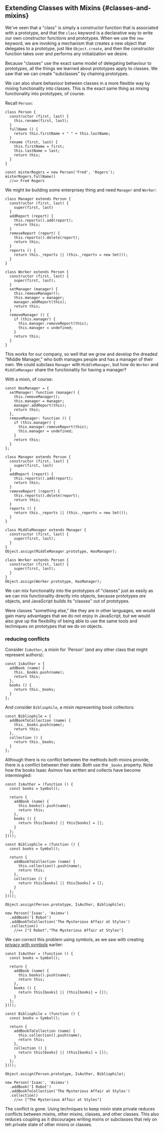 ## Extending Classes with Mixins {#classes-and-mixins}

We've seen that a "class" is simply a constructor function that is associated with a prototype, and that the `class` keyword is a declarative way to write our own constructor functions and prototypes. When we use the `new` keyword, we are invoking a mechanism that creates a new object that delegates to a prototype, just like `Object.create`, and then the constructor function takes over and performs any initialization we desire.

Because "classes" use the exact same model of delegating behaviour to prototypes, all the things we learned about prototypes apply to classes. We saw that we can create "subclasses" by chaining prototypes.

We can also share behaviour between classes in a more flexible way by mixing functionality into classes. This is the exact same thing as mixing functionality into prototypes, of course.

Recall `Person`:

    class Person {
      constructor (first, last) {
        this.rename(first, last);
      }
      fullName () {
        return this.firstName + " " + this.lastName;
      }
      rename (first, last) {
        this.firstName = first;
        this.lastName = last;
        return this;
      }
    }

    const misterRogers = new Person('Fred', 'Rogers');
    misterRogers.fullName()
      //=> Fred Rogers

We might be building some enterprisey thing and need `Manager` and `Worker`:

    class Manager extends Person {
      constructor (first, last) {
        super(first, last)
      }
      addReport (report) {
        this.reports().add(report);
        return this;
      }
      removeReport (report) {
        this.reports().delete(report);
        return this;
      }
      reports () {
        return this._reports || (this._reports = new Set());
      }
    }

    class Worker extends Person {
      constructor (first, last) {
        super(first, last);
      }
      setManager (manager) {
        this.removeManager();
        this.manager = manager;
        manager.addReport(this);
        return this;
      }
      removeManager () {
        if (this.manager) {
          this.manager.removeReport(this);
          this.manager = undefined;
        }
        return this;
      }
    }

This works for our company, so well that we grow and develop the dreaded "Middle Manager," who both manages people and has a manager of their own. We could subclass `Manager` with `MiddleManager`, but how do `Worker` and `MiddleManager` share the functionality for having a manager?

With a mixin, of course:

    const HasManager = {
      setManager: function (manager) {
        this.removeManager();
        this.manager = manager;
        manager.addReport(this);
        return this;
      },
      removeManager: function () {
        if (this.manager) {
          this.manager.removeReport(this);
          this.manager = undefined;
        }
        return this;
      }
    };
    
    class Manager extends Person {
      constructor (first, last) {
        super(first, last)
      }
      addReport (report) {
        this.reports().add(report);
        return this;
      }
      removeReport (report) {
        this.reports().delete(report);
        return this;
      }
      reports () {
        return this._reports || (this._reports = new Set());
      }
    }
    
    class MiddleManager extends Manager {
      constructor (first, last) {
        super(first, last);
      }
    }
    Object.assign(MiddleManager.prototype, HasManager);
    
    class Worker extends Person {
      constructor (first, last) {
        super(first, last);
      }
    }
    Object.assign(Worker.prototype, HasManager);
    
We can mix functionality into the prototypes of "classes" just as easily as we can mix functionality directly into objects, because prototypes *are* objects, and JavaScript builds its "classes" out of prototypes.

Were classes "something else," like they are in other languages, we would gain many advantages that we do not enjoy in JavaScript, but we would also give up the flexibility of being able to use the same tools and techniques on prototypes that we do on objects.

### reducing conflicts

Consider `IsAuthor`, a mixin for `Person' (and any other class that might represent authors):

~~~~~~~~
const IsAuthor = {
  addBook (name) {
    this._books.push(name);
    return this;
  },
  books () {
    return this._books;
  }
};
~~~~~~~~

And consider `Bibliophile`, a mixin representing book collectors:

~~~~~~~~
const Bibliophile = {
  addBookToCollection (name) {
    this._books.push(name);
    return this;
  },
  collection () {
    return this._books;
  }
};
~~~~~~~~

Although there is no conflict between the methods both mixins provide, there is a conflict between their state: Both use the `_books` property. Note how the books Isaac Asimov has written and collects have become intermingled:

~~~~~~~~
const IsAuthor = (function () {
  const books = Symbol();
  
  return {
    addBook (name) {
      this.books().push(name);
      return this;
    },
    books () {
      return this[books] || this[books] = [];
    }
  };
})();

const Bibliophile = (function () {
  const books = Symbol();
  
  return {
    addBookToCollection (name) {
      this.collection().push(name);
      return this;
    },
    collection () {
      return this[books] || this[books] = [];
    }
  };
})();

Object.assign(Person.prototype, IsAuthor, Bibliophile);

new Person('Isaac', 'Asimov')
  .addBook('I Robot')
  .addBookToCollection('The Mysterious Affair at Styles')
  .collection()
    //=> ["I Robot","The Mysterious Affair at Styles"]
~~~~~~~~

We can correct this problem using symbols, as we saw with creating [privacy with symbols](privacy-with-symbols) earlier:

~~~~~~~~
const IsAuthor = (function () {
  const books = Symbol();
  
  return {
    addBook (name) {
      this.books().push(name);
      return this;
    },
    books () {
      return this[books] || (this[books] = []);
    }
  };
})();

const Bibliophile = (function () {
  const books = Symbol();
  
  return {
    addBookToCollection (name) {
      this.collection().push(name);
      return this;
    },
    collection () {
      return this[books] || (this[books] = []);
    }
  };
})();

Object.assign(Person.prototype, IsAuthor, Bibliophile);

new Person('Isaac', 'Asimov')
  .addBook('I Robot')
  .addBookToCollection('The Mysterious Affair at Styles')
  .collection()
    //=> ["The Mysterious Affair at Styles"]
~~~~~~~~

The conflict is gone. Using techniques to keep mixin state private reduces conflicts between mixins, other mixins, classes, and other classes. This also reduces coupling as it discourages writing mxins or subclasses that rely on teh private state of other mixins or classes.